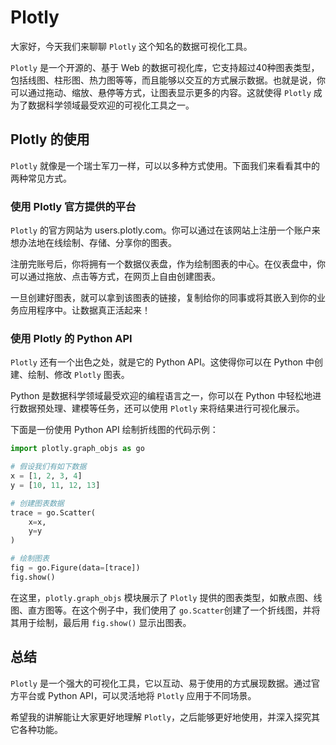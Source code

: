 # Plotly

大家好，今天我们来聊聊 `Plotly` 这个知名的数据可视化工具。

`Plotly` 是一个开源的、基于 Web 的数据可视化库，它支持超过40种图表类型，包括线图、柱形图、热力图等等，而且能够以交互的方式展示数据。也就是说，你可以通过拖动、缩放、悬停等方式，让图表显示更多的内容。这就使得 `Plotly` 成为了数据科学领域最受欢迎的可视化工具之一。

## Plotly 的使用

`Plotly` 就像是一个瑞士军刀一样，可以以多种方式使用。下面我们来看看其中的两种常见方式。

### 使用 Plotly 官方提供的平台

`Plotly` 的官方网站为 users.plotly.com。你可以通过在该网站上注册一个账户来想办法地在线绘制、存储、分享你的图表。

注册完账号后，你将拥有一个数据仪表盘，作为绘制图表的中心。在仪表盘中，你可以通过拖放、点击等方式，在网页上自由创建图表。

一旦创建好图表，就可以拿到该图表的链接，复制给你的同事或将其嵌入到你的业务应用程序中。让数据真正活起来！

### 使用 Plotly 的 Python API

`Plotly` 还有一个出色之处，就是它的 Python API。这使得你可以在 Python 中创建、绘制、修改 `Plotly` 图表。

Python 是数据科学领域最受欢迎的编程语言之一，你可以在 Python 中轻松地进行数据预处理、建模等任务，还可以使用 `Plotly` 来将结果进行可视化展示。

下面是一份使用 Python API 绘制折线图的代码示例：

``` python
import plotly.graph_objs as go

# 假设我们有如下数据
x = [1, 2, 3, 4]
y = [10, 11, 12, 13]

# 创建图表数据
trace = go.Scatter(
    x=x,
    y=y
)

# 绘制图表
fig = go.Figure(data=[trace])
fig.show()
```

在这里，`plotly.graph_objs` 模块展示了 `Plotly` 提供的图表类型，如散点图、线图、直方图等。在这个例子中，我们使用了 `go.Scatter`创建了一个折线图，并将其用于绘制，最后用 `fig.show()` 显示出图表。

## 总结

`Plotly` 是一个强大的可视化工具，它以互动、易于使用的方式展现数据。通过官方平台或 Python API，可以灵活地将 `Plotly` 应用于不同场景。

希望我的讲解能让大家更好地理解 `Plotly`，之后能够更好地使用，并深入探究其它各种功能。